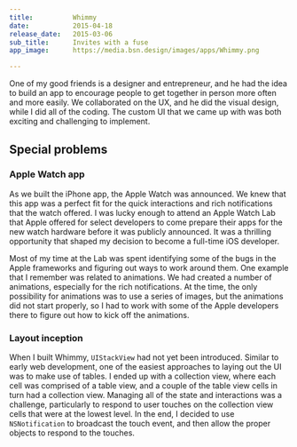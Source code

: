 ```yaml
---
title:          Whimmy
date:           2015-04-18
release_date:   2015-03-06
sub_title:      Invites with a fuse
app_image:      https://media.bsn.design/images/apps/Whimmy.png

---
```


One of my good friends is a designer and entrepreneur, and he had the idea to build an app to encourage people to get together in person more often and more easily. We collaborated on the UX, and he did the visual design, while I did all of the coding. The custom UI that we came up with was both exciting and challenging to implement.

<!--more-->

## Special problems

### Apple Watch app

As we built the iPhone app, the Apple Watch was announced. We knew that this app was a perfect fit for the quick interactions and rich notifications that the watch offered. I was lucky enough to attend an Apple Watch Lab that Apple offered for select developers to come prepare their apps for the new watch hardware before it was publicly announced. It was a thrilling opportunity that shaped my decision to become a full-time iOS developer.

Most of my time at the Lab was spent identifying some of the bugs in the Apple frameworks and figuring out ways to work around them. One example that I remember was related to animations. We had created a number of animations, especially for the rich notifications. At the time, the only possibility for animations was to use a series of images, but the animations did not start properly, so I had to work with some of the Apple developers there to figure out how to kick off the animations.


### Layout inception

When I built Whimmy, `UIStackView` had not yet been introduced. Similar to early web development, one of the easiest approaches to laying out the UI was to make use of tables. I ended up with a collection view, where each cell was comprised of a table view, and a couple of the table view cells in turn had a collection view. Managing all of the state and interactions was a challenge, particularly to respond to user touches on the collection view cells that were at the lowest level. In the end, I decided to use `NSNotification` to broadcast the touch event, and then allow the proper objects to respond to the touches.

